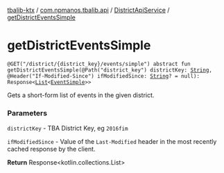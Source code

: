[tbalib-ktx](../../index.md) / [com.npmanos.tbalib.api](../index.md) / [DistrictApiService](index.md) / [getDistrictEventsSimple](./get-district-events-simple.md)

# getDistrictEventsSimple

`@GET("/district/{district_key}/events/simple") abstract fun getDistrictEventsSimple(@Path("district_key") districtKey: `[`String`](https://kotlinlang.org/api/latest/jvm/stdlib/kotlin/-string/index.html)`, @Header("If-Modified-Since") ifModifiedSince: `[`String`](https://kotlinlang.org/api/latest/jvm/stdlib/kotlin/-string/index.html)`? = null): Response<`[`List`](https://kotlinlang.org/api/latest/jvm/stdlib/kotlin.collections/-list/index.html)`<`[`EventSimple`](../../com.npmanos.tbalib.model/-event-simple/index.md)`>>`

Gets a short-form list of events in the given district.

### Parameters

`districtKey` - TBA District Key, eg `2016fim`

`ifModifiedSince` - Value of the `Last-Modified` header in the most recently cached response by the client.

**Return**
Response&lt;kotlin.collections.List&gt;


